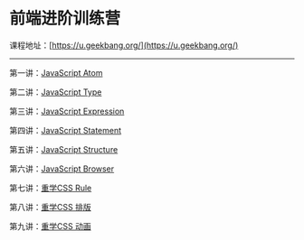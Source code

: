# 前端进阶训练营

课程地址：[https://u.geekbang.org/](https://u.geekbang.org/)

---

第一讲：[JavaScript Atom](/notes/前端/前端进阶训练营/JavaScript-Atom.md)

第二讲：[JavaScript Type](/notes/前端/前端进阶训练营/JavaScript-Type.md)

第三讲：[JavaScript Expression](/notes/前端/前端进阶训练营/JavaScript-Expression.md)

第四讲：[JavaScript Statement](/notes/前端/前端进阶训练营/JavaScript-Statement.md)

第五讲：[JavaScript Structure](/notes/前端/前端进阶训练营/JavaScript-Structure.md)

第六讲：[JavaScript Browser](/notes/前端/前端进阶训练营/JavaScript-Browser.md)

第七讲：[重学CSS Rule](/notes/前端/前端进阶训练营/重学CSS-Rule.md)

第八讲：[重学CSS 排版](/notes/前端/前端进阶训练营/重学CSS-排版.md)

第九讲：[重学CSS 动画](/notes/前端/前端进阶训练营/重学CSS-动画.md)